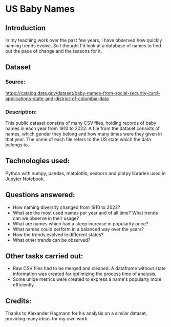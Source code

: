 # US Baby Names

## Introduction
In my teaching work over the past few years, I have observed how quickly naming trends evolve.
So I thought I'd look at a database of names to find out the pace of change and the reasons for it.

## Dataset
### Source: 
https://catalog.data.gov/dataset/baby-names-from-social-security-card-applications-state-and-district-of-columbia-data

### Description:
This public dataset consists of many CSV files, holding records of baby names in each year from 1910 to 2022.
A file from the dataset consists of names, which gender they belong and how many times were they given in that year.
The name of each file refers to the US state which the data belongs to.

## Technologies used:
Python with numpy, pandas, matplotlib, seaborn and plotpy libraries used in Jupyter Notebook.

## Questions answered:
- How naming diversity changed from 1910 to 2022?
- What are the most used names per year and of all time? What trends can we observe in their usage?
- What are names which had a steep increase in popularity once?
- What names could perform in a balanced way over the years?
- How the trends evolved in different states?
- What other trends can be observed?

## Other tasks carried out:
- Raw CSV files had to be merged and cleaned. A dataframe without state information was created for optimizing the process time of analysis.
- Some uniqe metrics were created to express a name's popularty more efficiently.

## Credits:
Thanks to Alexander Hagmann for his analysis on a similar dataset, providing many ideas for my own work.
